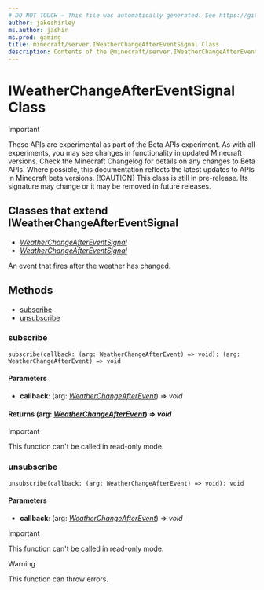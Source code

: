 ```yaml
---
# DO NOT TOUCH — This file was automatically generated. See https://github.com/mojang/minecraftapidocsgenerator to modify descriptions, examples, etc.
author: jakeshirley
ms.author: jashir
ms.prod: gaming
title: minecraft/server.IWeatherChangeAfterEventSignal Class
description: Contents of the @minecraft/server.IWeatherChangeAfterEventSignal class.
---
```

# IWeatherChangeAfterEventSignal Class
>[!IMPORTANT]
>These APIs are experimental as part of the Beta APIs experiment. As with all experiments, you may see changes in functionality in updated Minecraft versions. Check the Minecraft Changelog for details on any changes to Beta APIs. Where possible, this documentation reflects the latest updates to APIs in Minecraft beta versions.
> [!CAUTION]
> This class is still in pre-release.  Its signature may change or it may be removed in future releases.

## Classes that extend IWeatherChangeAfterEventSignal
- [*WeatherChangeAfterEventSignal*](WeatherChangeAfterEventSignal.md)
- [*WeatherChangeAfterEventSignal*](WeatherChangeAfterEventSignal.md)

An event that fires after the weather has changed.

## Methods
- [subscribe](#subscribe)
- [unsubscribe](#unsubscribe)

### **subscribe**
`
subscribe(callback: (arg: WeatherChangeAfterEvent) => void): (arg: WeatherChangeAfterEvent) => void
`

#### **Parameters**
- **callback**: (arg: [*WeatherChangeAfterEvent*](WeatherChangeAfterEvent.md)) => *void*

#### **Returns** (arg: [*WeatherChangeAfterEvent*](WeatherChangeAfterEvent.md)) => *void*

> [!IMPORTANT]
> This function can't be called in read-only mode.

### **unsubscribe**
`
unsubscribe(callback: (arg: WeatherChangeAfterEvent) => void): void
`

#### **Parameters**
- **callback**: (arg: [*WeatherChangeAfterEvent*](WeatherChangeAfterEvent.md)) => *void*

> [!IMPORTANT]
> This function can't be called in read-only mode.

> [!WARNING]
> This function can throw errors.
